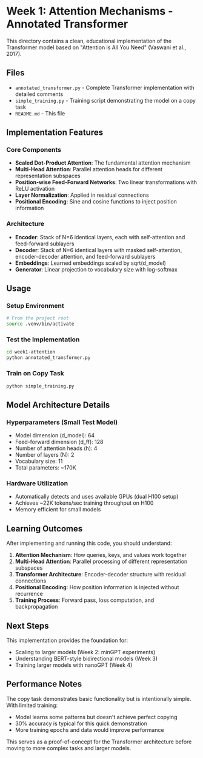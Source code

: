 # Week 1: Attention Mechanisms - Annotated Transformer

This directory contains a clean, educational implementation of the Transformer model based on "Attention is All You Need" (Vaswani et al., 2017).

## Files

- `annotated_transformer.py` - Complete Transformer implementation with detailed comments
- `simple_training.py` - Training script demonstrating the model on a copy task
- `README.md` - This file

## Implementation Features

### Core Components
- **Scaled Dot-Product Attention**: The fundamental attention mechanism
- **Multi-Head Attention**: Parallel attention heads for different representation subspaces
- **Position-wise Feed-Forward Networks**: Two linear transformations with ReLU activation
- **Layer Normalization**: Applied in residual connections
- **Positional Encoding**: Sine and cosine functions to inject position information

### Architecture
- **Encoder**: Stack of N=6 identical layers, each with self-attention and feed-forward sublayers
- **Decoder**: Stack of N=6 identical layers with masked self-attention, encoder-decoder attention, and feed-forward sublayers
- **Embeddings**: Learned embeddings scaled by sqrt(d_model)
- **Generator**: Linear projection to vocabulary size with log-softmax

## Usage

### Setup Environment
```bash
# From the project root
source .venv/bin/activate
```

### Test the Implementation
```bash
cd week1-attention
python annotated_transformer.py
```

### Train on Copy Task
```bash
python simple_training.py
```

## Model Architecture Details

### Hyperparameters (Small Test Model)
- Model dimension (d_model): 64
- Feed-forward dimension (d_ff): 128
- Number of attention heads (h): 4
- Number of layers (N): 2
- Vocabulary size: 11
- Total parameters: ~170K

### Hardware Utilization
- Automatically detects and uses available GPUs (dual H100 setup)
- Achieves ~22K tokens/sec training throughput on H100
- Memory efficient for small models

## Learning Outcomes

After implementing and running this code, you should understand:

1. **Attention Mechanism**: How queries, keys, and values work together
2. **Multi-Head Attention**: Parallel processing of different representation subspaces
3. **Transformer Architecture**: Encoder-decoder structure with residual connections
4. **Positional Encoding**: How position information is injected without recurrence
5. **Training Process**: Forward pass, loss computation, and backpropagation

## Next Steps

This implementation provides the foundation for:
- Scaling to larger models (Week 2: minGPT experiments)
- Understanding BERT-style bidirectional models (Week 3)
- Training larger models with nanoGPT (Week 4)

## Performance Notes

The copy task demonstrates basic functionality but is intentionally simple. With limited training:
- Model learns some patterns but doesn't achieve perfect copying
- 30% accuracy is typical for this quick demonstration
- More training epochs and data would improve performance

This serves as a proof-of-concept for the Transformer architecture before moving to more complex tasks and larger models.

